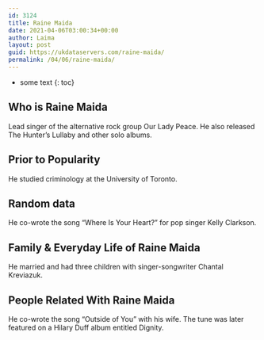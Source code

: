 ```yaml
---
id: 3124
title: Raine Maida
date: 2021-04-06T03:00:34+00:00
author: Laima
layout: post
guid: https://ukdataservers.com/raine-maida/
permalink: /04/06/raine-maida/
---
```


* some text
{: toc}


## Who is Raine Maida
                  
                  
                  
Lead singer of the alternative rock group Our Lady Peace. He also released The Hunter&#8217;s Lullaby and other solo albums.
                  
              
            
              
            
                
                
                
## Prior to Popularity
                  
                  
                  
He studied criminology at the University of Toronto.
                  
              
            
              
            
                
                
                
## Random data
                  
                  
                  
He co-wrote the song &#8220;Where Is Your Heart?&#8221; for pop singer Kelly Clarkson.
                  
              
            
              
            
                
                
                
## Family & Everyday Life of Raine Maida
                  
                  
                  
He married and had three children with singer-songwriter Chantal Kreviazuk.
                  
              
            
              
            
                
                
                
## People Related With Raine Maida
                  
                  
                  
He co-wrote the song &#8220;Outside of You&#8221; with his wife. The tune was later featured on a Hilary Duff album entitled Dignity.
                  
              
            
              
            
                
              
            
              
              
            
            
              
            
          
          
          